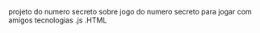 projeto do numero secreto
sobre 
jogo do numero secreto para jogar com amigos
tecnologias 
.js .HTML 
